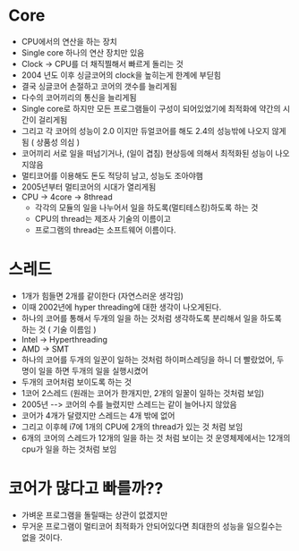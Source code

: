# Core
* CPU에서의 연산을 하는 장치
* Single core 하나의 연산 장치만 있음
* Clock -> CPU를 더 채직찔해서 빠르게 돌리는 것
* 2004 년도 이후 싱글코어의 clock을 높히는게 한계에 부딛힘
* 결국 싱글코어 손절하고 코어의 갯수를 늘리게됨
* 다수의 코어끼리의 통신을 늘리게됨
* Single core로 하지만 모든 프로그램들이 구성이 되어있었기에 최적화에 약간의 시간이 걸리게됨
* 그리고 각 코어의 성능이 2.0 이지만 듀얼코어를 해도 2.4의 성능밖에 나오지 않게됨 ( 상품성 의심 )
* 코어끼리 서로 일을 떠넘기거나, (일이 겹침) 현상등에 의해서 최적화된 성능이 나오지않음
* 멀티코어를 이용해도 돈도 적당히 남고, 성능도 조아야햄
* 2005년부터 멀티코어의 시대가 열리게됨
* CPU -> 4core -> 8thread
  * 각각의 모듈의 일을 나누어서 일을 하도록(멀티테스킹)하도록 하는 것
  * CPU의 thread는 제조사 기술의 이름이고
  * 프로그램의 thread는 소프트웨어 이름이다.
  
# 스레드
* 1개가 힘들면 2개를 같이한다 (자연스러운 생각임)
* 이때 2002년에 hyper threading에 대한 생각이 나오게된다.
* 하나의 코어를 통해서 두개의 일을 하는 것처럼 생각하도록 분리해서 일을 하도록 하는 것 ( 기술 이름임 )
* Intel -> Hyperthreading
* AMD -> SMT
* 하나의 코어를 두개의 일꾼이 일하는 것처럼 하이퍼스레딩을 하니 더 빨랐었어, 두명이 일을 하면 두개의 일을 실행시켰어
* 두개의 코어처럼 보이도록 하는 것
* 1코어 2스레드 (원래는 코어가 한개지만, 2개의 일꿀이 일하는 것처럼 보임)
* 2005년 --> 코어의 수를 늘렸지만 스레드는 같이 늘어나지 않았음
* 코어가 4개가 달렸지만 스레드는 4개 밖에 없어
* 그리고 이후헤 i7에 1개의 CPU에 2개의 thread가 있는 것 처럼 보임
* 6개의 코어의 스레드가 12개의 일을 하는 것 처럼 보이는 것 운영체제에서는 12개의 cpu가 일을 하는 것처럼 보임

# 코어가 많다고 빠를까??
* 가벼운 프로그램을 돌릴때는 상관이 없겠지만 
* 무거운 프로그램이 멀티코어 최적화가 안되어있다면 최대한의 성능을 일으킬수는 없을 것이다.
